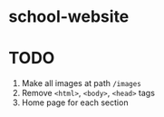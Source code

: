 # school-website

# TODO

1. Make all images at path `/images`
2. Remove `<html>`, `<body>`, `<head>` tags
3. Home page for each section

